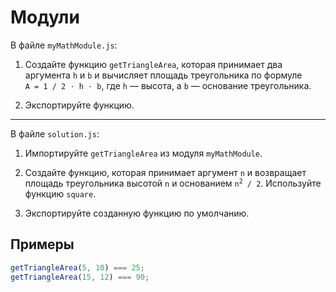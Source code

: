 # Модули

В файле <code>myMathModule.js</code>:

1. Создайте функцию <code>getTriangleArea</code>, которая принимает два аргумента <code>h</code> и <code>b</code> и вычисляет площадь треугольника по формуле <code>A&nbsp;=&nbsp;1&nbsp;/&nbsp;2&nbsp;⋅&nbsp;h&nbsp;⋅&nbsp;b</code>, где <code>h</code> — высота, а <code>b</code> — основание треугольника.

2. Экспортируйте функцию.

<hr/>

В файле <code>solution.js</code>:

1. Импортируйте <code>getTriangleArea</code> из модуля <code>myMathModule</code>.

2. Создайте функцию, которая принимает аргумент <code>n</code> и возвращает площадь треугольника высотой <code>n</code> и основанием <code>n<sup>2</sup>&nbsp;/&nbsp;2</code>. Используйте функцию <code>square</code>.

3. Экспортируйте созданную функцию по умолчанию.

## Примеры

```javascript
getTriangleArea(5, 10) === 25;
getTriangleArea(15, 12) === 90;
```
